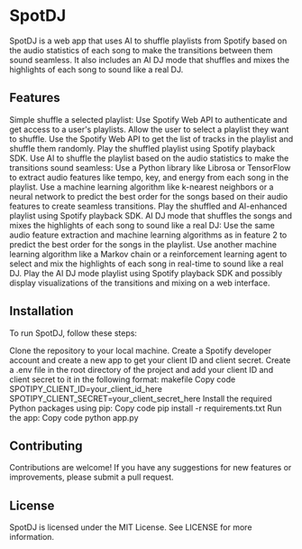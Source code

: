 # SpotDJ
SpotDJ is a web app that uses AI to shuffle playlists from Spotify based on the audio statistics of each song to make the transitions between them sound seamless. It also includes an AI DJ mode that shuffles and mixes the highlights of each song to sound like a real DJ.

## Features
Simple shuffle a selected playlist:
Use Spotify Web API to authenticate and get access to a user's playlists.
Allow the user to select a playlist they want to shuffle.
Use the Spotify Web API to get the list of tracks in the playlist and shuffle them randomly.
Play the shuffled playlist using Spotify playback SDK.
Use AI to shuffle the playlist based on the audio statistics to make the transitions sound seamless:
Use a Python library like Librosa or TensorFlow to extract audio features like tempo, key, and energy from each song in the playlist.
Use a machine learning algorithm like k-nearest neighbors or a neural network to predict the best order for the songs based on their audio features to create seamless transitions.
Play the shuffled and AI-enhanced playlist using Spotify playback SDK.
AI DJ mode that shuffles the songs and mixes the highlights of each song to sound like a real DJ:
Use the same audio feature extraction and machine learning algorithms as in feature 2 to predict the best order for the songs in the playlist.
Use another machine learning algorithm like a Markov chain or a reinforcement learning agent to select and mix the highlights of each song in real-time to sound like a real DJ.
Play the AI DJ mode playlist using Spotify playback SDK and possibly display visualizations of the transitions and mixing on a web interface.
## Installation
To run SpotDJ, follow these steps:

Clone the repository to your local machine.
Create a Spotify developer account and create a new app to get your client ID and client secret.
Create a .env file in the root directory of the project and add your client ID and client secret to it in the following format:
makefile
Copy code
SPOTIPY_CLIENT_ID=your_client_id_here
SPOTIPY_CLIENT_SECRET=your_client_secret_here
Install the required Python packages using pip:
Copy code
pip install -r requirements.txt
Run the app:
Copy code
python app.py
## Contributing
Contributions are welcome! If you have any suggestions for new features or improvements, please submit a pull request.

## License
SpotDJ is licensed under the MIT License. See LICENSE for more information.
